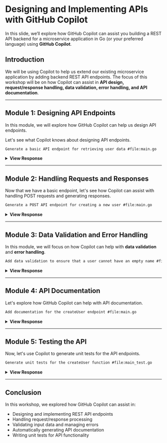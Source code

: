 # Designing and Implementing APIs with GitHub Copilot

In this slide, we’ll explore how GitHub Copilot can assist you building a REST API backend for a microservice application in Go (or your preferred language) using **GitHub Copilot**.

## Introduction

We will be using Copilot to help us extend our existing microservice application by adding backend REST API endpoints. The focus of this workshop will be on how Copilot can assist in **API design, request/response handling, data validation, error handling, and API documentation**.

---

## Module 1: Designing API Endpoints

In this module, we will explore how GitHub Copilot can help us design API endpoints.

Let's see what Copilot knows about designing API endpoints.

```markdown
Generate a basic API endpoint for retrieving user data #file:main.go
```

<details>
<summary><strong>View Response</strong></summary>
<blockquote>

```go
package main

import (
    "encoding/json"
    "net/http"
)

// User represents a user in the system
type User struct {
    ID    int    `json:"id"`
    Name  string `json:"name"`
    Email string `json:"email"`
}

// Sample user data
var users = []User{
    {ID: 1, Name: "John Doe", Email: "john.doe@example.com"},
    {ID: 2, Name: "Jane Smith", Email: "jane.smith@example.com"},
}

// getUsers handles the /users endpoint
func getUsers(w http.ResponseWriter, r *http.Request) {
    w.Header().Set("Content-Type", "application/json")
    json.NewEncoder(w).Encode(users)
}

func main() {
    http.HandleFunc("/users", getUsers)
    http.ListenAndServe(":8080", nil)
}
```

This code sets up a basic HTTP server in Go that listens on port 8080 and provides an endpoint /users to retrieve user data in JSON format.

</blockquote>
</details>

---

## Module 2: Handling Requests and Responses

Now that we have a basic endpoint, let's see how Copilot can assist with handling POST requests and generating responses.

```markdown
Generate a POST API endpoint for creating a new user #file:main.go
```

<details>
<summary><strong>View Response</strong></summary>
<blockquote>

```go
package main

import (
    "encoding/json"
    "net/http"
    "strconv"
)

// User represents a user in the system
type User struct {
    ID    int    `json:"id"`
    Name  string `json:"name"`
    Email string `json:"email"`
}

// Sample user data
var users = []User{
    {ID: 1, Name: "John Doe", Email: "john.doe@example.com"},
    {ID: 2, Name: "Jane Smith", Email: "jane.smith@example.com"},
}

// getUsers handles the /users endpoint for retrieving user data
func getUsers(w http.ResponseWriter, r *http.Request) {
    w.Header().Set("Content-Type", "application/json")
    json.NewEncoder(w).Encode(users)
}

// createUser handles the /users endpoint for creating a new user
func createUser(w http.ResponseWriter, r *http.Request) {
    var newUser User
    if err := json.NewDecoder(r.Body).Decode(&newUser); err != nil {
        http.Error(w, err.Error(), http.StatusBadRequest)
        return
    }

    // Assign a new ID to the user
    newUser.ID = len(users) + 1
    users = append(users, newUser)

    w.Header().Set("Content-Type", "application/json")
    w.WriteHeader(http.StatusCreated)
    json.NewEncoder(w).Encode(newUser)
}

func main() {
    http.HandleFunc("/users", func(w http.ResponseWriter, r *http.Request) {
        if r.Method == http.MethodGet {
            getUsers(w, r)
        } else if r.Method == http.MethodPost {
            createUser(w, r)
        } else {
            http.Error(w, "Method not allowed", http.StatusMethodNotAllowed)
        }
    })
    http.ListenAndServe(":8080", nil)
}
```

This code adds a POST endpoint to create a new user. The createUser function decodes the incoming JSON request, assigns a new ID to the user, appends the user to the users slice, and returns the created user in the response. The /users endpoint now supports both GET and POST methods.

</blockquote>
</details>

---

## Module 3: Data Validation and Error Handling

In this module, we will focus on how Copilot can help with **data validation** and **error handling**.

```markdown
Add data validation to ensure that a user cannot have an empty name #file:main.go
```

<details>
<summary><strong>View Response</strong></summary>
<blockquote>

```go
package main

import (
    "encoding/json"
    "net/http"
)

// User represents a user in the system
type User struct {
    ID    int    `json:"id"`
    Name  string `json:"name"`
    Email string `json:"email"`
}

// Sample user data
var users = []User{
    {ID: 1, Name: "John Doe", Email: "john.doe@example.com"},
    {ID: 2, Name: "Jane Smith", Email: "jane.smith@example.com"},
}

// getUsers handles the /users endpoint for retrieving user data
func getUsers(w http.ResponseWriter, r *http.Request) {
    w.Header().Set("Content-Type", "application/json")
    json.NewEncoder(w).Encode(users)
}

// createUser handles the /users endpoint for creating a new user
func createUser(w http.ResponseWriter, r *http.Request) {
    var newUser User
    if err := json.NewDecoder(r.Body).Decode(&newUser); err != nil {
        http.Error(w, err.Error(), http.StatusBadRequest)
        return
    }

    // Validate that the name is not empty
    if newUser.Name == "" {
        http.Error(w, "Name cannot be empty", http.StatusBadRequest)
        return
    }

    // Assign a new ID to the user
    newUser.ID = len(users) + 1
    users = append(users, newUser)

    w.Header().Set("Content-Type", "application/json")
    w.WriteHeader(http.StatusCreated)
    json.NewEncoder(w).Encode(newUser)
}

func main() {
    http.HandleFunc("/users", func(w http.ResponseWriter, r *http.Request) {
        if r.Method == http.MethodGet {
            getUsers(w, r)
        } else if r.Method == http.MethodPost {
            createUser(w, r)
        } else {
            http.Error(w, "Method not allowed", http.StatusMethodNotAllowed)
        }
    })
    http.ListenAndServe(":8080", nil)
}
```

This code adds validation to the createUser function to ensure that the Name field is not empty. If the Name is empty, it returns a 400 Bad Request status with an appropriate error message.

</blockquote>
</details>

---

## Module 4: API Documentation

Let's explore how GitHub Copilot can help with API documentation.

```markdown
Add documentation for the createUser endpoint #file:main.go
```

<details>
<summary><strong>View Response</strong></summary>
<blockquote>

```go
package main

import (
    "encoding/json"
    "net/http"
)

// User represents a user in the system
type User struct {
    ID    int    `json:"id"`
    Name  string `json:"name"`
    Email string `json:"email"`
}

// Sample user data
var users = []User{
    {ID: 1, Name: "John Doe", Email: "john.doe@example.com"},
    {ID: 2, Name: "Jane Smith", Email: "jane.smith@example.com"},
}

// getUsers handles the /users endpoint for retrieving user data
func getUsers(w http.ResponseWriter, r *http.Request) {
    w.Header().Set("Content-Type", "application/json")
    json.NewEncoder(w).Encode(users)
}

// createUser handles the /users endpoint for creating a new user
// @route POST /users
// @param {string} name - The name of the user (required)
// @param {string} email - The email of the user (optional)
// @response 201 - Created, returns the created user
// @response 400 - Bad Request, if the name is empty or the request body is invalid
func createUser(w http.ResponseWriter, r *http.Request) {
    var newUser User
    if err := json.NewDecoder(r.Body).Decode(&newUser); err != nil {
        http.Error(w, err.Error(), http.StatusBadRequest)
        return
    }

    // Validate that the name is not empty
    if newUser.Name == "" {
        http.Error(w, "Name cannot be empty", http.StatusBadRequest)
        return
    }

    // Assign a new ID to the user
    newUser.ID = len(users) + 1
    users = append(users, newUser)

    w.Header().Set("Content-Type", "application/json")
    w.WriteHeader(http.StatusCreated)
    json.NewEncoder(w).Encode(newUser)
}

func main() {
    http.HandleFunc("/users", func(w http.ResponseWriter, r *http.Request) {
        if r.Method == http.MethodGet {
            getUsers(w, r)
        } else if r.Method == http.MethodPost {
            createUser(w, r)
        } else {
            http.Error(w, "Method not allowed", http.StatusMethodNotAllowed)
        }
    })
    http.ListenAndServe(":8080", nil)
}
```

This code adds documentation comments to the createUser function, detailing the endpoint, request method, required and optional parameters, and possible responses.

</blockquote>
</details>

---

## Module 5: Testing the API

Now, let's use Copilot to generate unit tests for the API endpoints.

```markdown
Generate unit tests for the createUser function #file:main_test.go
```

<details>
<summary><strong>View Response</strong></summary>
<blockquote>

```go
package main

import (
    "bytes"
    "encoding/json"
    "net/http"
    "net/http/httptest"
    "testing"
)

// TestCreateUser tests the createUser function
func TestCreateUser(t *testing.T) {
    tests := []struct {
        name           string
        input          User
        expectedStatus int
        expectedBody   string
    }{
        {
            name:           "Valid user creation",
            input:          User{Name: "Alice", Email: "alice@example.com"},
            expectedStatus: http.StatusCreated,
            expectedBody:   `{"id":3,"name":"Alice","email":"alice@example.com"}`,
        },
        {
            name:           "Empty name",
            input:          User{Name: "", Email: "empty@example.com"},
            expectedStatus: http.StatusBadRequest,
            expectedBody:   "Name cannot be empty\n",
        },
        {
            name:           "Invalid JSON",
            input:          User{},
            expectedStatus: http.StatusBadRequest,
            expectedBody:   "EOF\n",
        },
    }

    for _, tt := range tests {
        t.Run(tt.name, func(t *testing.T) {
            var body []byte
            var err error

            if tt.name == "Invalid JSON" {
                body = []byte("{invalid json}")
            } else {
                body, err = json.Marshal(tt.input)
                if err != nil {
                    t.Fatalf("Failed to marshal input: %v", err)
                }
            }

            req, err := http.NewRequest(http.MethodPost, "/users", bytes.NewBuffer(body))
            if err != nil {
                t.Fatalf("Failed to create request: %v", err)
            }

            rr := httptest.NewRecorder()
            handler := http.HandlerFunc(createUser)
            handler.ServeHTTP(rr, req)

            if status := rr.Code; status != tt.expectedStatus {
                t.Errorf("handler returned wrong status code: got %v want %v", status, tt.expectedStatus)
            }

            if rr.Body.String() != tt.expectedBody {
                t.Errorf("handler returned unexpected body: got %v want %v", rr.Body.String(), tt.expectedBody)
            }
        })
    }
}
```

This code defines unit tests for the createUser function, covering valid user creation, user creation with an empty name, and invalid JSON in the request body. Each test case checks the response status code and body to ensure the function behaves as expected.

</blockquote>
</details>

---

## Conclusion

In this workshop, we explored how GitHub Copilot can assist in:
- Designing and implementing REST API endpoints
- Handling request/response processing
- Validating input data and managing errors
- Automatically generating API documentation
- Writing unit tests for API functionality

